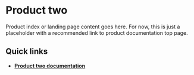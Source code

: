 # Product two

Product index or landing page content goes here. For now, this is just a placeholder with a recommended link to product documentation top page.

## Quick links

- [**Product two documentation**](./product-two-documentation)